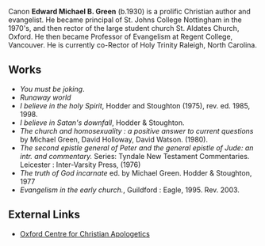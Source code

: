 Canon **Edward Michael B. Green** (b.1930) is a prolific Christian
author and evangelist. He became principal of St. Johns College
Nottingham in the 1970's, and then rector of the large student
church St. Aldates Church, Oxford. He then became Professor of
Evangelism at Regent College, Vancouver. He is currently co-Rector
of Holy Trinity Raleigh, North Carolina.

## Works

-   *You must be joking*.
-   *Runaway world*
-   *I believe in the holy Spirit*, Hodder and Stoughton (1975),
    rev. ed. 1985, 1998.
-   *I believe in Satan's downfall*, Hodder & Stoughton.
-   *The church and homosexuality : a positive answer to current questions*
    by Michael Green, David Holloway, David Watson. (1980).
-   *The second epistle general of Peter and the general epistle of Jude: an intr. and commentary.*
    Series: Tyndale New Testament Commentaries. Leicester :
    Inter-Varsity Press, (1976)
-   *The truth of God incarnate* ed. by Michael Green. Hodder &
    Stoughton, 1977
-   *Evangelism in the early church.*, Guildford : Eagle, 1995.
    Rev. 2003.

## External Links

-   [Oxford Centre for Christian Apologetics](http://www.theocca.org/index.php?option=com_content&task=view&id=39&Itemid=45)



